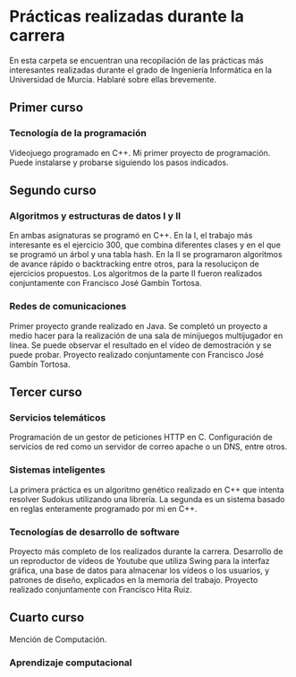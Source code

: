 # Prácticas realizadas durante la carrera

En esta carpeta se encuentran una recopilación de las prácticas más interesantes realizadas durante el grado de Ingeniería Informática en la Universidad de Murcia. Hablaré sobre ellas brevemente.

## Primer curso
### Tecnología de la programación
Videojuego programado en C++. Mi primer proyecto de programación. Puede instalarse y probarse siguiendo los pasos indicados.

## Segundo curso
### Algoritmos y estructuras de datos I y II
En ambas asignaturas se programó en C++. En la I, el trabajo más interesante es el ejercicio 300, que combina diferentes clases y en el que se programó un árbol y una tabla hash. En la II se programaron algoritmos de avance rápido o backtracking entre otros, para la resoluciçon de ejercicios propuestos. Los algoritmos de la parte II fueron realizados conjuntamente con Francisco José Gambín Tortosa.
### Redes de comunicaciones
Primer proyecto grande realizado en Java. Se completó un proyecto a medio hacer para la realización de una sala de minijuegos multijugador en línea. Se puede observar el resultado en el vídeo de demostración y se puede probar. Proyecto realizado conjuntamente con Francisco José Gambín Tortosa.

## Tercer curso
### Servicios telemáticos
Programación de un gestor de peticiones HTTP en C. Configuración de servicios de red como un servidor de correo apache o un DNS, entre otros.
### Sistemas inteligentes
La primera práctica es un algoritmo genético realizado en C++ que intenta resolver Sudokus utilizando una librería. La segunda es un sistema basado en reglas enteramente  programado por mi en C++.
### Tecnologías de desarrollo de software
Proyecto más completo de los realizados durante la carrera. Desarrollo de un reproductor de vídeos de Youtube que utiliza Swing para la interfaz gráfica, una base de datos para almacenar los vídeos o los usuarios, y patrones de diseño, explicados en la memoria del trabajo. Proyecto realizado conjuntamente con Francisco Hita Ruiz.

## Cuarto curso
Mención de Computación.
### Aprendizaje computacional
